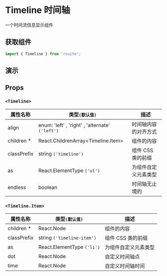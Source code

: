 # Timeline 时间轴

一个时间流信息显示组件

## 获取组件

```js
import { Timeline } from 'rsuite';
```

## 演示

<!--{demo}-->

## Props

### `<Timeline>`

| 属性名称    | 类型`(默认值)`                                  | 描述                 |
| ----------- | ----------------------------------------------- | -------------------- |
| align       | enum: 'left' , 'right' , 'alternate' `('left')` | 时间轴内容的对齐方式 |
| children \* | React.ChildrenArray&lt;Timeline.Item&gt;        | 组件的内容           |
| classPrefix | string `('timeline')`                           | 组件 CSS 类的前缀    |
| as          | React.ElementType `('ul')`                      | 为组件自定义元素类型 |
| endless     | boolean                                         | 时间轴无止境的       |

### `<Timeline.Item>`

| 属性名称    | 类型`(默认值)`             | 描述                 |
| ----------- | -------------------------- | -------------------- |
| children \* | React.Node                 | 组件的内容           |
| classPrefix | string `('timeline-item')` | 组件 CSS 类的前缀    |
| as          | React.ElementType `('li')` | 为组件自定义元素类型 |
| dot         | React.Node                 | 自定义时间轴点       |
| time        | React.Node                 | 自定义时间轴时间     |
